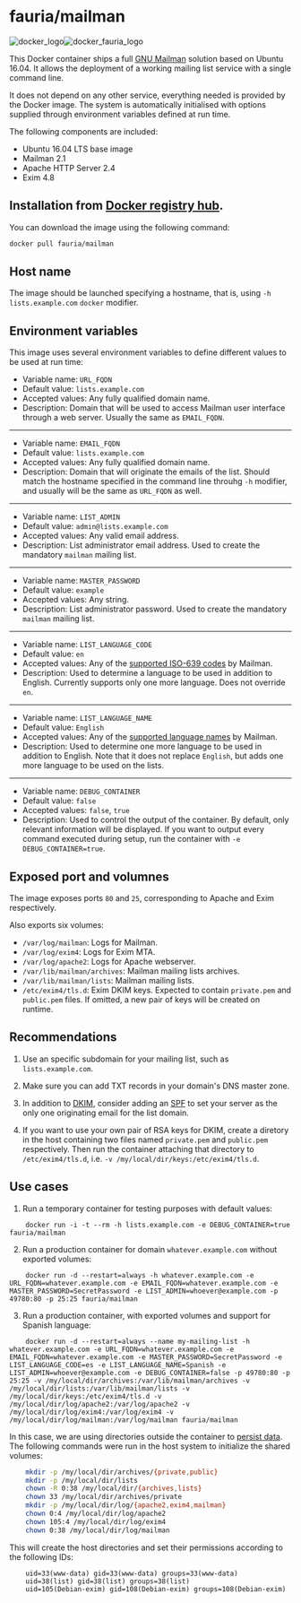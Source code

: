 fauria/mailman
==========

![docker_logo](https://googledrive.com/host/0B7q6BLMXak9VfkpQY3YzNldlSmtxRTZCMEtEVlhhR3QtMFc3aEYzVzA5YlM5MWw5OXhqV0U/docker_139x115.png)![docker_fauria_logo](https://googledrive.com/host/0B7q6BLMXak9VfkpQY3YzNldlSmtxRTZCMEtEVlhhR3QtMFc3aEYzVzA5YlM5MWw5OXhqV0U/docker_fauria_161x115.png)

This Docker container ships a full [GNU Mailman](https://www.gnu.org/software/mailman/) solution based on Ubuntu 16.04. It allows the deployment of a working mailing list service with a single command line.

It does not depend on any other service, everything needed is provided by the Docker image. The system is automatically initialised with options supplied through environment variables defined at run time.

The following components are included:

 * Ubuntu 16.04 LTS base image
 * Mailman 2.1
 * Apache HTTP Server 2.4
 * Exim 4.8

Installation from [Docker registry hub](https://registry.hub.docker.com/u/fauria/mailman/).
----

You can download the image using the following command:

```bash
docker pull fauria/mailman
```

Host name
----

The image should be launched specifying a hostname, that is, using `-h lists.example.com` `docker` modifier.

Environment variables
----

This image uses several environment variables to define different values to be used at run time:

* Variable name: `URL_FQDN`
* Default value: `lists.example.com`
* Accepted values: Any fully qualified domain name.
* Description: Domain that will be used to access Mailman user interface through a web server. Usually the same as ```EMAIL_FQDN```.

----

* Variable name: `EMAIL_FQDN`
* Default value: `lists.example.com`
* Accepted values: Any fully qualified domain name.
* Description: Domain that will originate the emails of the list. Should match the hostname specified in the command line throuhg `-h` modifier, and usually will be the same as `URL_FQDN` as well.

----

* Variable name: `LIST_ADMIN`
* Default value: `admin@lists.example.com`
* Accepted values: Any valid email address.
* Description: List administrator email address. Used to create the mandatory `mailman` mailing list.

----

* Variable name: `MASTER_PASSWORD`
* Default value: `example`
* Accepted values: Any string.
* Description: List administrator password. Used to create the mandatory ```mailman``` mailing list.

----

* Variable name: `LIST_LANGUAGE_CODE`
* Default value: `en`
* Accepted values: Any of the [supported ISO-639 codes](https://wiki.list.org/DEV/Languages) by Mailman.
* Description: Used to determine a language to be used in addition to English. Currently supports only one more language. Does not override ```en```.

----

* Variable name: `LIST_LANGUAGE_NAME`
* Default value: `English`
* Accepted values: Any of the [supported language names](https://wiki.list.org/DEV/Languages) by Mailman.
* Description: Used to determine one more language to be used in addition to English. Note that it does not replace `English`, but adds one more language to be used on the lists.

----

* Variable name: `DEBUG_CONTAINER`
* Default value: `false`
* Accepted values: `false`, `true`
* Description: Used to control the output of the container. By default, only relevant information will be displayed. If you want to output every command executed during setup, run the container with `-e DEBUG_CONTAINER=true`.

Exposed port and volumnes
----

The image exposes ports `80` and `25`, corresponding to Apache and Exim respectively.

Also exports six volumes:

- `/var/log/mailman`: Logs for Mailman.
- `/var/log/exim4`: Logs for Exim MTA.
- `/var/log/apache2`: Logs for Apache webserver.
- `/var/lib/mailman/archives`: Mailman mailing lists archives.
- `/var/lib/mailman/lists`: Mailman mailing lists.
- `/etc/exim4/tls.d`: Exim DKIM keys. Expected to contain `private.pem` and `public.pem` files. If omitted, a new pair of keys will be created on runtime.

Recommendations
----

1. Use an specific subdomain for your mailing list, such as `lists.example.com`.

2. Make sure you can add TXT records in your domain's DNS master zone. 

3. In addition to [DKIM](https://www.linode.com/docs/networking/dns/dns-records-an-introduction#dkim), consider adding an [SPF](https://www.linode.com/docs/networking/dns/dns-records-an-introduction#spf) to set your server as the only one originating email for the list domain.

4. If you want to use your own pair of RSA keys for DKIM, create a diretory in the host containing two files named `private.pem` and `public.pem` respectively. Then run the container attaching that directory to `/etc/exim4/tls.d`, i.e. `-v /my/local/dir/keys:/etc/exim4/tls.d`.

Use cases
----

1. Run a temporary container for testing purposes with default values:
 
```
	docker run -i -t --rm -h lists.example.com -e DEBUG_CONTAINER=true fauria/mailman
```

2. Run a production container for domain `whatever.example.com` without exported volumes:
 
```
	docker run -d --restart=always -h whatever.example.com -e URL_FQDN=whatever.example.com -e EMAIL_FQDN=whatever.example.com -e MASTER_PASSWORD=SecretPassword -e LIST_ADMIN=whoever@example.com -p 49780:80 -p 25:25 fauria/mailman
```

3. Run a production container, with exported volumes and support for Spanish language:

```
	docker run -d --restart=always --name my-mailing-list -h whatever.example.com -e URL_FQDN=whatever.example.com -e EMAIL_FQDN=whatever.example.com -e MASTER_PASSWORD=SecretPassword -e LIST_LANGUAGE_CODE=es -e LIST_LANGUAGE_NAME=Spanish -e LIST_ADMIN=whoever@example.com -e DEBUG_CONTAINER=false -p 49780:80 -p 25:25 -v /my/local/dir/archives:/var/lib/mailman/archives -v /my/local/dir/lists:/var/lib/mailman/lists -v /my/local/dir/keys:/etc/exim4/tls.d -v /my/local/dir/log/apache2:/var/log/apache2 -v /my/local/dir/log/exim4:/var/log/exim4 -v /my/local/dir/log/mailman:/var/log/mailman fauria/mailman
```

In this case, we are using directories outside the container to [persist data](https://docs.docker.com/engine/userguide/containers/dockervolumes/). The following commands were run in the host system to initialize the shared volumes:

```bash
	mkdir -p /my/local/dir/archives/{private,public}
	mkdir -p /my/local/dir/lists
	chown -R 0:38 /my/local/dir/{archives,lists}
	chown 33 /my/local/dir/archives/private
	mkdir -p /my/local/dir/log/{apache2,exim4,mailman}
	chown 0:4 /my/local/dir/log/apache2
	chown 105:4 /my/local/dir/log/exim4
	chown 0:38 /my/local/dir/log/mailman
```

This will create the host directories and set their permissions according to the following IDs:

```
	uid=33(www-data) gid=33(www-data) groups=33(www-data)
	uid=38(list) gid=38(list) groups=38(list)
	uid=105(Debian-exim) gid=108(Debian-exim) groups=108(Debian-exim)
```
